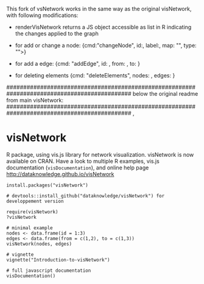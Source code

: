This fork of vsNetwork works in the same way as the original visNetwork, 
with following modifications: 

- renderVisNetwork returns a JS object accessible as list in R indicating the changes applied to the graph

- for add or change a node:
{cmd:"changeNode", id:<node id>, label:<new label value>, map: "", type: "">}

- for add a edge:
{cmd: "addEdge", id: <edge id>, from: <node id>, to: <node id>}

- for deleting elements
{cmd: "deleteElements", nodes: <node id list>, edges: <edge id list>}


#############################################################################################
below the original readme from main visNetwork:
#############################################################################################
, 
# visNetwork
R package, using vis.js library for network visualization. visNetwork is now available on CRAN.
Have a look to multiple R examples, vis.js documentation (````visDocumentation````), and online help page http://dataknowledge.github.io/visNetwork

```` 
install.packages("visNetwork")

# devtools::install_github("dataknowledge/visNetwork") for developpement version

require(visNetwork)
?visNetwork

# minimal example
nodes <- data.frame(id = 1:3)
edges <- data.frame(from = c(1,2), to = c(1,3))
visNetwork(nodes, edges)

# vignette
vignette("Introduction-to-visNetwork")

# full javascript documentation
visDocumentation()
````
